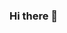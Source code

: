 ### Hi there 👋

<!--
**devvratsinghpanwar/devvratsinghpanwar** is a ✨ _special_ ✨ repository because its `README.md` (this file) appears on your GitHub profile.

Here are some ideas to get you started:

- 🔭 I’m currently working on improving my devops skills
- 🌱 I’m currently learning javascript
- 👯 I’m looking to collaborate on ...
- 🤔 I’m looking for help with ...
- 💬 Ask me about ...
- 📫 How to reach me: devvratsingh0121@gmail.com
- 😄 Pronouns: ...
- ⚡ Fun fact: ...
-->
